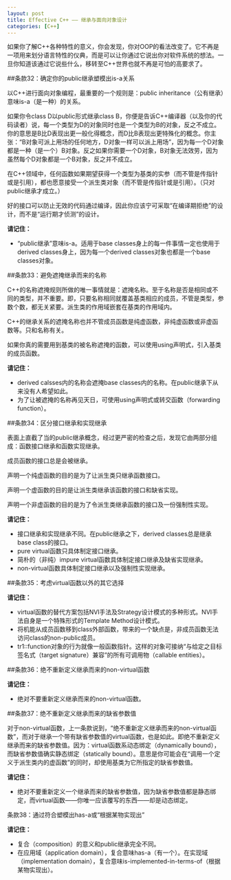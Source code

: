 ```yaml
---
layout: post
title: Effective C++ —— 继承与面向对象设计
categories: [C++]
---
```


如果你了解C++各种特性的意义，你会发现，你对OOP的看法改变了。它不再是一项用来划分语言特性的仪典，而是可以让你通过它说出你对软件系统的想法。一旦你知道该通过它说些什么，移转至C++世界也就不再是可怕的高要求了。

##条款32：确定你的public继承塑模出is-a关系

以C++进行面向对象编程，最重要的一个规则是：public inheritance（公有继承）意味is-a（是一种）的关系。

如果你令class D以public形式继承class B，你便是告诉C++编译器（以及你的代码读者）说，每一个类型为D的对象同时也是一个类型为B的对象，反之不成立。你的意思是B比D表现出更一般化得概念，而D比B表现出更特殊化的概念。你主张：“B对象可派上用场的任何地方，D对象一样可以派上用场”，因为每一个D对象都是一种（是一个）B对象。反之如果你需要一个D对象，B对象无法效劳，因为虽然每个D对象都是一个B对象，反之并不成立。

在C++领域中，任何函数如果期望获得一个类型为基类的实参（而不管是传指针或是引用），都也愿意接受一个派生类对象（而不管是传指针或是引用）。（只对public继承才成立。）

好的接口可以防止无效的代码通过编译，因此你应该宁可采取“在编译期拒绝”的设计，而不是“运行期才侦测”的设计。

**请记住：**

- “public继承”意味is-a。适用于base classes身上的每一件事情一定也使用于derived classes身上，因为每一个derived classes对象也都是一个base classes对象。    

##条款33：避免遮掩继承而来的名称

C++的名称遮掩规则所做的唯一事情就是：遮掩名称。至于名称是否是相同或不同的类型，并不重要。即，只要名称相同就覆盖基类相应的成员，不管是类型，参数个数，都无关紧要。派生类的作用域嵌套在基类的作用域内。

C++的继承关系的遮掩名称也并不管成员函数是纯虚函数，非纯虚函数或非虚函数等。只和名称有关。 

如果你真的需要用到基类的被名称遮掩的函数，可以使用using声明式，引入基类的成员函数。

**请记住：**

- derived calsses内的名称会遮掩base classes内的名称。在public继承下从来没有人希望如此。   
- 为了让被遮掩的名称再见天日，可使用using声明式或转交函数（forwarding function）。

##条款34：区分接口继承和实现继承

表面上直截了当的public继承概念，经过更严密的检查之后，发现它由两部分组成：函数接口继承和函数实现继承。

成员函数的接口总是会被继承。

声明一个纯虚函数的目的是为了让派生类只继承函数接口。

声明一个虚函数的目的是让派生类继承该函数的接口和缺省实现。

声明一个非虚函数的目的是为了令派生类继承函数的接口及一份强制性实现。

**请记住：**

- 接口继承和实现继承不同。在public继承之下，derived classes总是继承base class的接口。
- pure virtual函数只具体制定接口继承。
- 简朴的（非纯）impure virtual函数具体制定接口继承及缺省实现继承。
- non-virtual函数具体制定接口继承以及强制性实现继承。

##条款35：考虑virtual函数以外的其它选择

**请记住：**

- virtual函数的替代方案包括NVI手法及Strategy设计模式的多种形式。NVI手法自身是一个特殊形式的Template Method设计模式。
- 将机能从成员函数移到class外部函数，带来的一个缺点是，非成员函数无法访问class的non-public成员。
- tr1::function对象的行为就像一般函数指针。这样的对象可接纳“与给定之目标签名式（target signature）兼容”的所有可调用物（callable entities）。   

##条款36：绝不重新定义继承而来的non-virtual函数

**请记住：**

- 绝对不要重新定义继承而来的non-virtual函数。   

##条款37：绝不重新定义继承而来的缺省参数值

对于non-virtual函数，上一条款说到，“绝不重新定义继承而来的non-virtual函数”，而对于继承一个带有缺省参数值的virtual函数，也是如此。即绝不重新定义继承而来的缺省参数值。因为：virtual函数系动态绑定（dynamically bound），而缺省参数值确实静态绑定（statically bound）。意思是你可能会在“调用一个定义于派生类内的虚函数”的同时，却使用基类为它所指定的缺省参数值。

**请记住：**

- 绝对不要重新定义一个继承而来的缺省参数值，因为缺省参数值都是静态绑定，而virtual函数——你唯一应该覆写的东西——却是动态绑定。

条款38：通过符合塑模出has-a或“根据某物实现出”

**请记住：**

- 复合（composition）的意义和public继承完全不同。
- 在应用域（application domain），复合意味has-a（有一个）。在实现域（implementation domain），复合意味is-implemented-in-terms-of（根据某物实现出）。    
